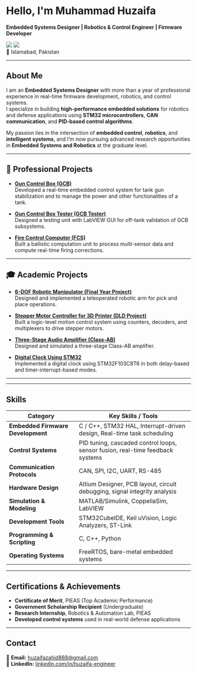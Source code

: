 # Hello, I'm Muhammad Huzaifa   
**Embedded Systems Designer | Robotics & Control Engineer | Firmware Developer**

<a href="https://linkedin.com/in/huzaifa-engineer"><img src="https://img.shields.io/badge/-LinkedIn-0072b1?&style=for-the-badge&logo=linkedin&logoColor=white" /></a> 
<a href="mailto:huzaifazahid888@gmail.com"><img src="https://img.shields.io/badge/-Email-D14836?&style=for-the-badge&logo=gmail&logoColor=white" /></a>  
📍 Islamabad, Pakistan  

---

##  About Me
I am an **Embedded Systems Designer** with more than a year of professional experience in real-time firmware development, robotics, and control systems.  
I specialize in building **high-performance embedded solutions** for robotics and defense applications using **STM32 microcontrollers**, **CAN communication**, and **PID-based control algorithms**.  

My passion lies in the intersection of **embedded control**, **robotics**, and **intelligent systems**, and I’m now pursuing advanced research opportunities in **Embedded Systems and Robotics** at the graduate level.

---

## 💼 Professional Projects

- [**Gun Control Box (GCB)**](https://github.com/HUZAIFA0022/GCB)  
  Developed a real-time embedded control system for tank gun stabilization and to manage the power and other functionalities of a tank.

- [**Gun Control Box Tester (GCB Tester)**](https://github.com/HUZAIFA0022/GCB-Tester)  
  Designed a testing unit with LabVIEW GUI for off-tank validation of GCB subsystems.

- [**Fire Control Computer (FCS)**](https://github.com/HUZAIFA0022/FCS)  
  Built a ballistic computation unit to process multi-sensor data and compute real-time firing corrections.

---

## 🎓 Academic Projects

- [**6-DOF Robotic Manipulator (Final Year Project)**](#)  
  Designed and implemented a teleoperated robotic arm for pick and place operations.

- [**Stepper Motor Controller for 3D Printer (DLD Project)**](https://github.com/HUZAIFA0022/Stepper-Motor-Controller-DLD)  
  Built a logic-level motion control system using counters, decoders, and multiplexers to drive stepper motors.

- [**Three-Stage Audio Amplifier (Class-AB)**](https://github.com/HUZAIFA0022/Audio-Amplifier-Class-AB)  
  Designed and simulated a three-stage Class-AB amplifier.

- [**Digital Clock Using STM32**](https://github.com/HUZAIFA0022/Digital-Clock-STM32)  
  Implemented a digital clock using STM32F103C8T6 in both delay-based and timer-interrupt-based modes.

---


---
##  Skills

| Category | Key Skills / Tools |
|-----------|--------------------|
| **Embedded Firmware Development** | C / C++, STM32 HAL, Interrupt-driven design, Real-time task scheduling |
| **Control Systems** | PID tuning, cascaded control loops, sensor fusion, real-time feedback systems |
| **Communication Protocols** | CAN, SPI, I2C, UART, RS-485 |
| **Hardware Design** | Altium Designer, PCB layout, circuit debugging, signal integrity analysis |
| **Simulation & Modeling** | MATLAB/Simulink, CoppeliaSim, LabVIEW |
| **Development Tools** | STM32CubeIDE, Keil uVision, Logic Analyzers, ST-Link |
| **Programming & Scripting** | C, C++, Python |
| **Operating Systems** | FreeRTOS, bare-metal embedded systems |

---
##  Certifications & Achievements
- **Certificate of Merit**, PIEAS (Top Academic Performance)  
- **Government Scholarship Recipient** (Undergraduate)  
- **Research Internship**, Robotics & Automation Lab, PIEAS  
- **Developed control systems** used in real-world defense applications  

---

##  Contact
📧 **Email:** [huzaifazahid888@gmail.com](mailto:huzaifazahid888@gmail.com)  
🔗 **LinkedIn:** [linkedin.com/in/huzaifa-engineer](https://linkedin.com/in/huzaifa-engineer)  

